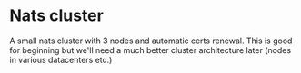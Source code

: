 # Nats cluster

A small nats cluster with 3 nodes and automatic certs renewal.
This is good for beginning but we'll need a much better cluster
architecture later (nodes in various datacenters etc.)
